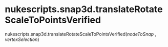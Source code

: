 # nukescripts.snap3d.translateRotateScaleToPointsVerified
nukescripts.snap3d.translateRotateScaleToPointsVerified(_nodeToSnap_ , _vertexSelection_)